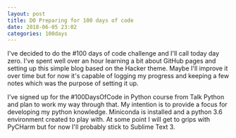 ```yaml
---
layout: post
title: D0 Preparing for 100 days of code
date: 2018-06-05 23:02
categories: 100days
---
```


I've decided to do the #100 days of code challenge and I'll call today day zero. I've spent well over an hour learning a bit about GitHub pages and setting up this simple blog based on the Hacker theme.  Maybe I'll improve it over time but for now it's capable of logging my progress and keeping a few notes which was the purpose of setting it up.
<!--more-->

I've signed up for the #100DaysOfCode in Python course from Talk Python and plan to work my way through that. My intention is to provide a focus for developing my python knowledge. Miniconda is installed and a python 3.6 environment created to play with. At some point I will get to grips with PyCHarm but for now I'll probably stick to Sublime Text 3. 
